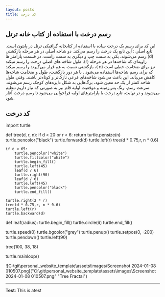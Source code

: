 ```yaml
---
layout: posts
title: کد درخت 
---
```


## رسم درخت با استفاده از کتاب خانه ترتل 
این کد برای رسم یک درخت ساده با استفاده از کتابخانه گرافیکی ترتل در پایتون است.
تابع اصلی  : این تابع یک درخت را رسم می‌کند. دو شاخه اصلی در هر مرحله بازگشتی رسم می‌شوند، یکی به سمت چپ و دیگری به سمت راست.
در قسمت پارامتر ها (d) طول شاخه های اصلی درخت را رسم میکند .(r) زاویه‌ای که شاخه‌ها در هر مرحله بازگشتی نسبت به هم قرار می‌گیرند را رسم میکند ،( n) نیز برای ضخامت خطی است که برای رسم شاخه‌ها استفاده می‌شود .
با هر دور بازگشت، طول و ضخامت شاخه‌ها کاهش می‌یابد. این باعث می‌شود شاخه‌های فرعی نازک‌تر و کوتاه‌تر باشند.
وقتی طول شاخه کمتر از یک حد معین شود، برگ‌هایی به شکل دایره‌های کوچک رسم می‌شوند.
سرعت رسم، رنگ پس‌زمینه و موقعیت اولیه قلم نیز به صورتی که نیاز داریم تنظیم می‌شوند و در نهایت، تابع درخت با پارامترهای اولیه فراخوانی می‌شود تا رسم درخت آغاز شود.
 
 ## کد درخت 

import turtle

def tree(d, r, n):
    if d < 20 or r < 6:
        return 
    turtle.pensize(n)
    turtle.pencolor("black")
    turtle.forward(d)
    turtle.left(r)
    tree(d * 0.75,r, n * 0.6)
    
    if d < 65:
        turtle.pencolor("white")
        turtle.fillcolor("white")
        turtle.begin_fill()
        turtle.left(45)
        leaf(d / 6)
        turtle.right(90)
        leaf(d / 6)
        turtle.left(45)
        turtle.pencolor("black")
        turtle.end_fill()
    
    turtle.right(2 * r)
    tree(d * 0.75,r, n * 0.6)
    turtle.left(r)
    turtle.backward(d)

def leaf(radius):
    turtle.begin_fill()
    turtle.circle(6)
    turtle.end_fill()

turtle.speed(0)
turtle.bgcolor("grey")
turtle.penup()
turtle.setpos(0, -200)
turtle.pendown()
turtle.left(90)

tree(100, 38, 18)

turtle.mainloop() 




![C:\git\personal_website_template\assets\images\Screenshot 2024-01-08 010507.png]("C:\git\personal_website_template\assets\images\Screenshot 2024-01-08 010507.png" "Tree Fractal")

---
**Test**: This is atest
